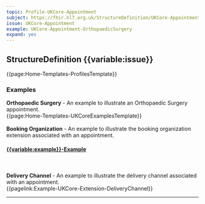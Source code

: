 ```yaml
---
topic: Profile-UKCore-Appointment
subject: https://fhir.hl7.org.uk/StructureDefinition/UKCore-Appointment
issue: UKCore-Appointment
example: UKCore-Appointment-OrthopaedicSurgery
expand: yes
---
```



## StructureDefinition {{variable:issue}}

<nocheck>

{{page:Home-Templates-ProfilesTemplate}}

<div id="Examples" class="tabcontent">
  <h3>Examples</h3>
  <b>Orthopaedic Surgery</b> - An example to illustrate an Orthopaedic Surgery appointment.<br/>
{{page:Home-Templates-UKCoreExamplesTemplate}}
<br/><br/>
<b>Booking Organization</b> - An example to illustrate the booking organization extension associated with an appointment.<br/>
 <h4><a href='https://simplifier.net/guide/UK-Core-Implementation-Guide-STU3-Sequence/Home/Examples/Extension-Examples/Example-UKCore-Extension-BookingOrganization.page.md?version=current' target="_blank">{{variable:example}}-Example</a></h4>
<br/><br/>
<b>Delivery Channel</b> - An example to illustrate the delivery channel associated with an appointment.<br/>
{{pagelink:Example-UKCore-Extension-DeliveryChannel}}
</div>

</nocheck>
<hr class="thickline">
